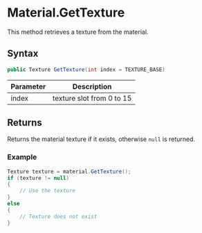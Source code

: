 # Material.GetTexture

This method retrieves a texture from the material.

## Syntax

```csharp
public Texture GetTexture(int index = TEXTURE_BASE)
```

| Parameter | Description |
|----|----|
| index | texture slot from 0 to 15 |

## Returns

Returns the material texture if it exists, otherwise `null` is returned.

### Example

```csharp
Texture texture = material.GetTexture();
if (texture != null)
{
    // Use the texture
}
else
{
    // Texture does not exist
}
```